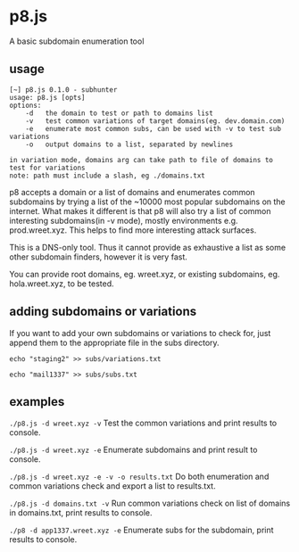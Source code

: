 # p8.js

A basic subdomain enumeration tool

## usage
```
[~] p8.js 0.1.0 - subhunter
usage: p8.js [opts]
options:
    -d   the domain to test or path to domains list
    -v   test common variations of target domains(eg. dev.domain.com)
    -e   enumerate most common subs, can be used with -v to test sub variations
    -o   output domains to a list, separated by newlines

in variation mode, domains arg can take path to file of domains to test for variations
note: path must include a slash, eg ./domains.txt
```

p8 accepts a domain or a list of domains and enumerates common subdomains by trying a list of the ~10000 most popular subdomains on the internet. What makes it different is that p8 will also try a list of common interesting subdomains(in -v mode), mostly environments e.g. prod.wreet.xyz. This helps to find more interesting attack surfaces.

This is a DNS-only tool. Thus it cannot provide as exhaustive a list as some other subdomain finders, however it is very fast.  

You can provide root domains, eg. wreet.xyz, or existing subdomains, eg. hola.wreet.xyz, to be tested. 
## adding subdomains or variations
If you want to add your own subdomains or variations to check for, just append them to the appropriate file in the subs directory.

`echo "staging2" >> subs/variations.txt`

`echo "mail1337" >> subs/subs.txt`


## examples
`./p8.js -d wreet.xyz -v` 
Test the common variations and print results to console.

`./p8.js -d wreet.xyz -e` 
Enumerate subdomains and print result to console.

`./p8.js -d wreet.xyz -e -v -o results.txt` 
Do both enumeration and common variations check and export a list to results.txt.

`./p8.js -d domains.txt -v` 
Run common variations check on list of domains in domains.txt, print results to console.

`./p8 -d app1337.wreet.xyz -e` Enumerate subs for the subdomain, print results to console.
